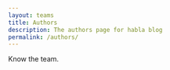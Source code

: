 ```yaml
---
layout: teams
title: Authors
description: The authors page for habla blog
permalink: /authors/
---
```


Know the team.